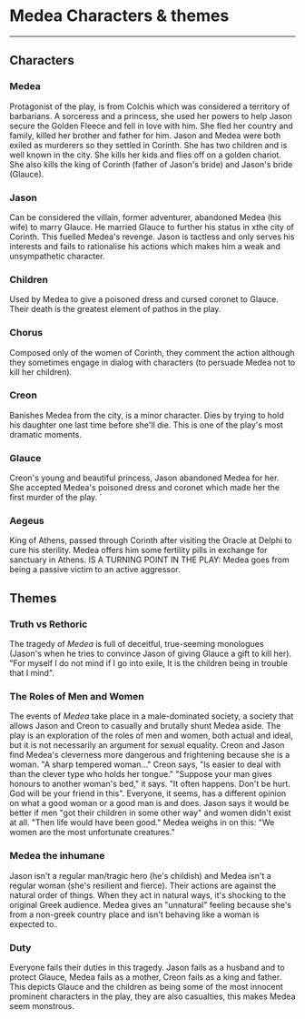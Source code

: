 # Medea Characters & themes
---
## Characters

### Medea
Protagonist of the play, is from Colchis which was considered a territory of barbarians. A sorceress and a princess, she used her powers to help Jason secure the Golden Fleece and fell in love with him. She fled her country and family, killed her brother and father for him. Jason and Medea were both exiled as murderers so they settled in Corinth. She has two children and is well known in the city. She kills her kids and flies off on a golden chariot. She also kills the king of Corinth (father of Jason's bride) and Jason's bride (Glauce).

### Jason
Can be considered the villain, former adventurer, abandoned Medea (his wife) to marry Glauce. He married Glauce to further his status in xthe city of Corinth. This fuelled Medea's revenge. Jason is tactless and only serves his interests and fails to rationalise his actions which makes him a weak and unsympathetic character.

### Children
Used by Medea to give a poisoned dress and cursed coronet to Glauce. Their death is the greatest element of pathos in the play.

### Chorus
Composed only of the women of Corinth, they comment the action although they sometimes engage in dialog with characters (to persuade Medea not to kill her children). 

### Creon
Banishes Medea from the city, is a minor character. Dies by trying to hold his daughter one last time before she'll die. This is one of the play's most dramatic moments.

### Glauce
Creon's young and beautiful princess, Jason abandoned Medea for her. She accepted Medea's poisoned dress and coronet which made her the first murder of the play. `

### Aegeus
King of Athens, passed through Corinth after visiting the Oracle at Delphi to cure his sterility. Medea offers him some fertility pills in exchange for sanctuary in Athens. IS A TURNING POINT IN THE PLAY: Medea goes from being a passive victim to an active aggressor. 

## Themes

### Truth vs Rethoric
The tragedy of *Medea* is full of deceitful, true-seeming monologues (Jason's when he tries to convince Jason of giving Glauce a gift to kill her). "For myself I do not mind if I go into exile, It is the children being in trouble that I mind".

### The Roles of Men and Women
The events of *Medea* take place in a male-dominated society, a society that allows Jason and Creon to casually and brutally shunt Medea aside. The play is an exploration of the roles of men and women, both actual and ideal, but it is not necessarily an argument for sexual equality. Creon and Jason find Medea's cleverness more dangerous and frightening because she is a woman. "A sharp tempered woman..." Creon says, "Is easier to deal with than the clever type who holds her tongue." "Suppose your man gives honours to another woman's bed," it says. "It often happens. Don't be hurt. God will be your friend in this".
Everyone, it seems, has a different opinion on what a good woman or a good man is and does. Jason says it would be better if men "got their children in some other way" and women didn't exist at all. "Then life would have been good." Medea weighs in on this: "We women are the most unfortunate creatures."

### Medea the inhumane
Jason isn't a regular man/tragic hero (he's childish) and Medea isn't a regular woman (she's resilient and fierce). Their actions are against the natural order of things. When they act in natural ways, it's shocking to the original Greek audience. Medea gives an "unnatural" feeling because she's from a non-greek country place and isn't behaving like a woman is expected to.

### Duty
Everyone fails their duties in this tragedy. Jason fails as a husband and to protect Glauce, Medea fails as a mother, Creon fails as a king and father. This depicts Glauce and the children as being some of the most innocent prominent characters in the play, they are also casualties, this makes Medea seem monstrous.